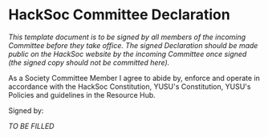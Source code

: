 # HackSoc Committee Declaration

*This template document is to be signed by all members of the incoming Committee before they take office. The signed Declaration should be made public on the HackSoc website by the incoming Committee once signed (the signed copy should not be committed here).*

As a Society Committee Member I agree to abide by, enforce and operate in accordance with the HackSoc Constitution, YUSU's Constitution, YUSU's Policies and guidelines in the Resource Hub.

Signed by:

*TO BE FILLED*
